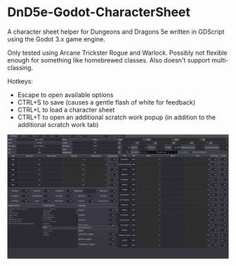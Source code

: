 # DnD5e-Godot-CharacterSheet
A character sheet helper for Dungeons and Dragons 5e written in GDScript using the Godot 3.x game engine.

Only tested using Arcane Trickster Rogue and Warlock.
Possibly not flexible enough for something like homebrewed classes. 
Also doesn't support multi-classing.

Hotkeys:
- Escape to open available options
- CTRL+S to save (causes a gentle flash of white for feedback)
- CTRL+L to load a character sheet
- CTRL+T to open an additional scratch work popup (in addition to the additional scratch work tab)

![Example Character Sheet](assets/example.png?raw=true "Example Character Sheet")
